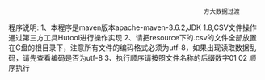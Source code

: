                                                           方大数据过渡
 程序说明:
  1、本程序是maven版本apache-maven-3.6.2,JDK 1.8,CSV文件操作通过第三方工具Hutool进行操作实现
	2、请把resource下的.csv的文件全部放置 在C盘的根目录下，注意所有文件的编码格式必须为utf-8，如果出现读取数据乱码，请先查看编码是否为utf-8
	3、执行顺序请按照文件名称的后缀数字01 02 顺序执行
